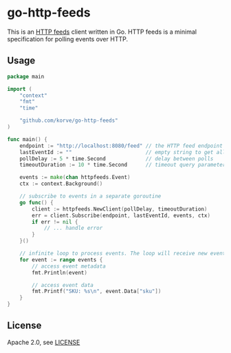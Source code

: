# go-http-feeds

This is an [HTTP feeds](https://www.http-feeds.org/) client written in Go. HTTP feeds is a minimal specification for polling events over HTTP.

## Usage

```go
package main

import (
	"context"
	"fmt"
	"time"

	"github.com/korve/go-http-feeds"
)

func main() {
	endpoint := "http://localhost:8080/feed" // the HTTP feed endpoint to poll
	lastEventId := ""                        // empty string to get all events or a specific event id to get events after that 
	pollDelay := 5 * time.Second             // delay between polls
	timeoutDuration := 10 * time.Second      // timeout query parameter value (see https://www.http-feeds.org/#data-model)

	events := make(chan httpfeeds.Event)
	ctx := context.Background()

	// subscribe to events in a separate goroutine 
	go func() {
		client := httpfeeds.NewClient(pollDelay, timeoutDuration)
		err = client.Subscribe(endpoint, lastEventId, events, ctx)
		if err != nil {
			// ... handle error
		}
	}()

	// infinite loop to process events. The loop will receive new events when they are available.
	for event := range events {
		// access event metadata
		fmt.Println(event)

		// access event data
		fmt.Printf("SKU: %s\n", event.Data["sku"])
	}
}
```

## License

Apache 2.0, see [LICENSE](LICENSE)
